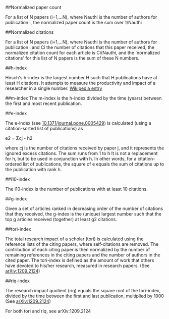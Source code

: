 ##Normalized paper count

For a list of N papers (i=1,…N), where Nauthi is the number of authors for publication i, the normalized paper count is the sum over 1/Nauthi

##Normalized citations

For a list of N papers (i=1,…N), where Nauthi is the number of authors for publication i and Ci the number of citations that this paper received, the normalized citation count for each article is Ci/Nauthi, and the 'normalized citations' for this list of N papers is the sum of these N numbers.

##h-index

Hirsch's h-index is the largest number H such that H publications have at least H citations. It attempts to measure the productivity and impact of a researcher in a single number. <a href="http://en.wikipedia.org/wiki/Hirsch_index" class="urlextern" title="http://en.wikipedia.org/wiki/Hirsch_index"  rel="nofollow">Wikipedia entry</a>

##m-index 
The m-index is the h-index divided by the time (years) between the first and most recent publication.

##e-index 

The e-index (see <a href="http://dx.doi.org/10.1371/journal.pone.0005429" class="urlextern" title="http://dx.doi.org/10.1371/journal.pone.0005429"  rel="nofollow">10.1371/journal.pone.0005429</a>) is calculated (using a citation-sorted list of publications) as

e2 = Σcj - h2

where cj is the number of citations received by paper j, and it represents the ignored excess citations. The sum runs from 1 to h It is not a replacement for h, but to be used in conjunction with h. In other words, for a citation-ordered list of publications, the square of e equals the sum of citations up to the publication with rank h.

##i10-index

The i10-index is the number of publications with at least 10 citations.

##g-index

Given a set of articles ranked in decreasing order of the number of citations that they received, the g-index is the (unique) largest number such that the top g articles received (together) at least g2 citations. 

##tori-index

The total research impact of a scholar (tori) is calculated using the reference lists of the citing papers, where self-citations are removed. The contribution of each citing paper is then normalized by the number of remaining references in the citing papers and the number of authors in the cited paper. The tori-index is defined as the amount of work that others have devoted to his/her research, measured in research papers. (See <a href="http://arxiv.org/abs/1209.2124" class="urlextern" title="http://arxiv.org/abs/1209.2124"  rel="nofollow">arXiv:1209.2124</a>)

##riq-index

The research impact quotient (riq) equals the square root of the tori-index, divided by the time between the first and last publication, multiplied by 1000  (See <a href="http://arxiv.org/abs/1209.2124" class="urlextern" title="http://arxiv.org/abs/1209.2124"  rel="nofollow">arXiv:1209.2124</a>)

For both tori and riq, see arXiv:1209.2124
